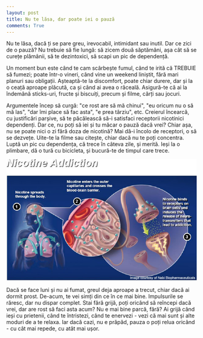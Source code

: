 ```yaml
---
layout: post
title: Nu te lăsa, dar poate iei o pauză
comments: True
---
```


Nu te lăsa, dacă ți se pare greu, irevocabil, intimidant sau inutil. Dar ce zici de o pauză? Nu trebuie să fie lungă: să zicem două săptămâni, așa cât să se curețe plămânii, să te dezintoxici, să scapi un pic de dependență.

Un moment bun este când te cam scârbește fumul, când te irită că TREBUIE să fumezi; poate într-o vineri, când vine un weekend liniștit, fără mari planuri sau obligații. Așteaptă-te la discomfort, poate chiar durere, dar și la o ceață aproape plăcută, ca și când ai avea o răceală. Asigură-te că ai la îndemână sticks-uri, fructe și biscuiți, precum și filme, cărți sau jocuri.

<!--more-->

Argumentele încep să curgă: "ce rost are să mă chinui", "eu oricum nu o să mă las", "dar îmi place să fac asta", "e prea târziu", etc. Creierul încearcă, cu justificări parșive, să te păcălească să-i satisfaci receptorii nicotinici dependenți. Dar ce, nu poți să iei și tu măcar o pauză dacă vrei? Chiar așa, nu se poate nici o zi fără doza de nicotină? Mai dă-i încolo de receptori, o să se dezvețe. Uite-te la filme sau citește, chiar dacă nu te poți concentra. Luptă un pic cu dependența, că trece în câteva zile, și merită. Ieși la o plimbare, dă o tură cu bicicleta, și bucură-te de timpul care trece.

![Dependența de nicotină](/assets/nicotine-addiction.jpg "Dependența de nicotină")

Dacă se face luni și nu ai fumat, greul deja aproape a trecut, chiar dacă ai dormit prost. De-acum, te vei simți din ce în ce mai bine. Impulsurile se răresc, dar nu dispar complet. Stai fără grijă, poți oricând să reîncepi dacă vrei, dar are rost să faci asta acum? Nu e mai bine parcă, fără? Ai grijă când ieși cu prietenii, când te întristezi, când te enervezi - vezi că mai sunt și alte moduri de a te relaxa. Iar dacă cazi, nu e prăpăd, pauza o poți relua oricând - cu cât mai repede, cu atât mai ușor.
